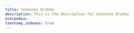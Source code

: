 ```yaml
---
title: Johannes Brahms
description: This is the description for Johannes Brahms
wikipedia: 
taxonomy_indexes: true
---
```

